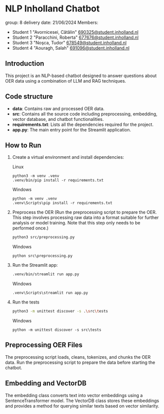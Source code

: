 # NLP Inholland Chatbot 

group: 8
delivery date: 21/06/2024
Members:
- Student 1 "Avornicesei, Cătălin" <690325@student.inholland.nl>
- Student 2 "Paracchini, Roberta" <677676@student.inholland.nl>
- Student 3 "Noşca, Tudor" <678549@student.inholland.nl>
- Student 4 "Aouragh, Salah" <691096@student.inholland.nl>

## Introduction

This project is an NLP-based chatbot designed to answer questions about OER data using a combination of LLM and RAG techniques. 

## Code structure

- **data**: Contains raw and processed OER data.
- **src**: Contains all the source code including preprocessing, embedding, vector database, and chatbot functionalities.
- **requirements.txt**: Lists all the dependencies required for the project.
- **app.py**: The main entry point for the Streamlit application.

## How to Run

1. Create a virtual environment and install dependencies:

    Linux
    ```
    python3 -m venv .venv
    .venv/bin/pip install -r requirements.txt
    ```

    Windows
    ```
    python -m venv .venv
    .venv\Scripts\pip install -r requirements.txt
    ```

2. Preprocess the OER (Run the preprocessing script to prepare the OER. This step involves processing raw data into a format suitable for further analysis or model training. Note that this step only needs to be performed once.)
    ```bash
    python3 src/preprocessing.py
    ```

    Windows
    ```
    python src\preprocessing.py
    ```

3. Run the Streamlit app:
    ```bash
    .venv/bin/streamlit run app.py
    ```

    Windows
    ```
    .venv\Scripts\streamlit run app.py
    ```

4. Run the tests
    ```bash
    python3 -m unittest discover -s .\src\tests
    ```

    Windows
    ```
    python -m unittest discover -s src\tests
    ```

## Preprocessing OER Files

The preprocessing script loads, cleans, tokenizes, and chunks the OER data. Run the preprocessing script to prepare the data before starting the chatbot.

## Embedding and VectorDB

The embedding class converts text into vector embeddings using a SentenceTransformer model. The VectorDB class stores these embeddings and provides a method for querying similar texts based on vector similarity.
